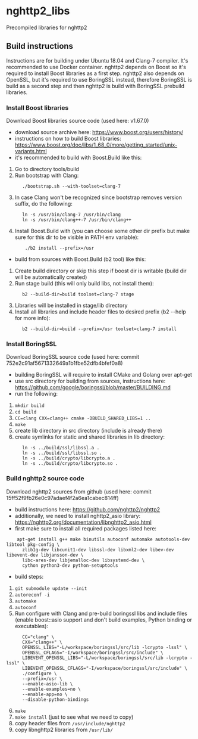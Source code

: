 # nghttp2_libs
Precompiled libraries for nghttp2

## Build instructions
Instructions are for building under Ubuntu 18.04 and Clang-7 compiler. It's recommended to use Docker container.
nghttp2 depends on Boost so it's required to install Boost libraries as a first step.
nghttp2 also depends on OpenSSL, but it's required to use BoringSSL instead, therefore BoringSSL is build as a second step and then nghttp2 is build with BoringSSL prebuild libraries.

### Install Boost libraries
Download Boost libraries source code (used here: v1.67.0)

* download source archive here: https://www.boost.org/users/history/
* instructions on how to build Boost libraries: https://www.boost.org/doc/libs/1_68_0/more/getting_started/unix-variants.html
* it's recommended to build with Boost.Build like this:

1. Go to directory tools/build
2. Run bootstrap with Clang:
  ```
		./bootstrap.sh --with-toolset=clang-7
  ```
3. In case Clang won't be recognized since bootstrap removes version suffix, do the following:
  ```
		ln -s /usr/bin/clang-7 /usr/bin/clang
		ln -s /usr/bin/clang++-7 /usr/bin/clang++
  ```
4. Install Boost.Build with (you can choose some other dir prefix but make sure for this dir to be visible in PATH env variable):
 ```
		./b2 install --prefix=/usr
 ```
 
* build from sources with Boost.Build (b2 tool) like this:

1. Create build directory or skip this step if boost dir is writable (build dir will be automatically created)
2. Run stage build (this will only build libs, not install them):
  ```
		b2 --build-dir=build toolset=clang-7 stage
  ```
3. Libraries will be installed in stage/lib directory
4. Install all libraries and include header files to desired prefix (b2 --help for more info):
  ```
		b2 --build-dir=build --prefix=/usr toolset=clang-7 install
  ```

### Install BoringSSL
Download BoringSSL source code (used here: commit 752e2c91af5671332649a1b1fbe52dfb4bfef0a8)

* building BoringSSL will require to install CMake and Golang over apt-get
* use src directory for building from sources, instructions here: https://github.com/google/boringssl/blob/master/BUILDING.md
* run the following:

1. ```mkdir build```
2. ```cd build```
3. ```CC=clang CXX=clang++ cmake -DBUILD_SHARED_LIBS=1 ..```
4. ```make```
5. create lib directory in src directory (include is already there)
6. create symlinks for static and shared libraries in lib directory:
  ```
		ln -s ../build/ssl/libssl.a .
		ln -s ../build/ssl/libssl.so .
		ln -s ../build/crypto/libcrypto.a .
		ln -s ../build/crypto/libcrypto.so .
  ```

### Build nghttp2 source code
Download nghttp2 sources from github (used here: commit 15ff52f9fb26e0c97adaef4f2a6ea1cabec814ff)

* build instructions here: https://github.com/nghttp2/nghttp2
* additionally, we need to install nghttp2_asio library: https://nghttp2.org/documentation/libnghttp2_asio.html
* first make sure to install all required packages listed here:
```
	apt-get install g++ make binutils autoconf automake autotools-dev libtool pkg-config \
	  zlib1g-dev libcunit1-dev libssl-dev libxml2-dev libev-dev libevent-dev libjansson-dev \
	  libc-ares-dev libjemalloc-dev libsystemd-dev \
	  cython python3-dev python-setuptools
```
* build steps:

1. ```git submodule update --init```
2. ```autoreconf -i```
3. ```automake```
4. ```autoconf```
5. Run configure with Clang and pre-build boringssl libs and include files (enable boost::asio support and don't build examples, Python binding or executables):
  ```
		CC="clang" \
		CXX="clang++" \
		OPENSSL_LIBS="-L/workspace/boringssl/src/lib -lcrypto -lssl" \
		OPENSSL_CFLAGS="-I/workspace/boringssl/src/include" \
		LIBEVENT_OPENSSL_LIBS="-L/workspace/boringssl/src/lib -lcrypto -lssl" \
		LIBEVENT_OPENSSL_CFLAGS="-I/workspace/boringssl/src/include" \
		./configure \
		--prefix=/usr \
		--enable-asio-lib \
		--enable-examples=no \
		--enable-app=no \
		--disable-python-bindings
  ```
6. ```make```
7. ```make install``` (just to see what we need to copy)
8. copy header files from ```/usr/include/nghttp2```
9. copy libnghttp2 libraries from ```/usr/lib/```
